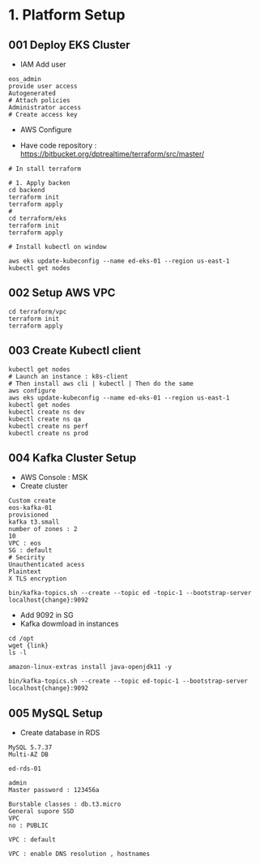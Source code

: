# 1. Platform Setup
## 001 Deploy EKS Cluster
- IAM Add user
```
eos_admin
provide user access
Autogenerated
# Attach policies
Administrator access
# Create access key
```
- AWS Configure

- Have code repository : https://bitbucket.org/dptrealtime/terraform/src/master/

```
# In stall terraform

# 1. Apply backen
cd backend
terraform init
terraform apply
# 
cd terraform/eks
terraform init
terraform apply

# Install kubectl on window

aws eks update-kubeconfig --name ed-eks-01 --region us-east-1
kubectl get nodes
```

## 002 Setup AWS VPC
```
cd terraform/vpc
terraform init
terraform apply
```

## 003 Create Kubectl client
```
kubectl get nodes
# Launch an instance : k8s-client
# Then install aws cli | kubectl | Then do the same 
aws configure
aws eks update-kubeconfig --name ed-eks-01 --region us-east-1
kubectl get nodes
kubectl create ns dev
kubectl create ns qa
kubectl create ns perf
kubectl create ns prod
```
## 004 Kafka Cluster Setup
- AWS Console : MSK 
- Create cluster 
```
Custom create
eos-kafka-01
provisioned
kafka t3.small
number of zones : 2
10
VPC : eos
SG : default
# Secirity
Unauthenticated acess
Plaintext
X TLS encryption

```

```
bin/kafka-topics.sh --create --topic ed -topic-1 --bootstrap-server localhost{change}:9092
```
- Add 9092 in SG 
- Kafka dowmload in instances
```
cd /opt
wget {link}
ls -l

amazon-linux-extras install java-openjdk11 -y

bin/kafka-topics.sh --create --topic ed-topic-1 --bootstrap-server localhost{change}:9092
```

## 005 MySQL Setup
- Create database in RDS
```
MySQL 5.7.37
Multi-AZ DB

ed-rds-01

admin
Master password : 123456a

Burstable classes : db.t3.micro
General supore SSD
VPC 
no : PUBLIC

VPC : default

VPC : enable DNS resolution , hostnames
```